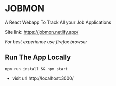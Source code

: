 # JOBMON
A React Webapp To Track All your Job Applications

Site link: https://jobmon.netlify.app/

*For best experience use firefox browser*

## Run The App Locally
```
npm run install && npm start
```
* visit url http://localhost:3000/
